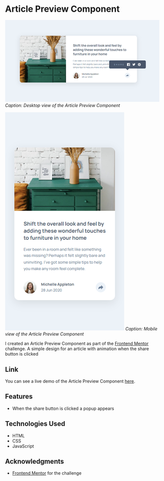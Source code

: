 # Article Preview Component

![Article Preview Component Desktop Screenshot](images/screenshots/Screenshot_Desktop.png)
*Caption: Desktop view of the Article Preview Component*

![Article Preview Component Mobile Screenshot](images/screenshots/Screenshot_Mobile.png)
*Caption: Mobile view of the Article Preview Component*

I created an Article Preview Component as part of the [Frontend Mentor](https://www.frontendmentor.io/challenges/article-preview-component-dYBN_pYFT) challenge. A simple design for an article with animation when the share button is clicked

## Link

You can see a live demo of the Article Preview Component [here](https://lawrpunk.github.io/article-preview-component/).

## Features

- When the share button is clicked a popup appears

## Technologies Used

- HTML
- CSS
- JavaScript

## Acknowledgments

- [Frontend Mentor](https://www.frontendmentor.io/) for the challenge



